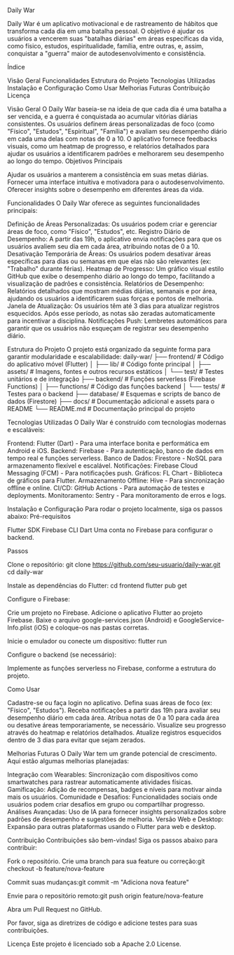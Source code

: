 Daily War

Daily War é um aplicativo motivacional e de rastreamento de hábitos que transforma cada dia em uma batalha pessoal. O objetivo é ajudar os usuários a vencerem suas "batalhas diárias" em áreas específicas da vida, como físico, estudos, espiritualidade, família, entre outras, e, assim, conquistar a "guerra" maior de autodesenvolvimento e consistência.

Índice

Visão Geral
Funcionalidades
Estrutura do Projeto
Tecnologias Utilizadas
Instalação e Configuração
Como Usar
Melhorias Futuras
Contribuição
Licença


Visão Geral
O Daily War baseia-se na ideia de que cada dia é uma batalha a ser vencida, e a guerra é conquistada ao acumular vitórias diárias consistentes. Os usuários definem áreas personalizadas de foco (como "Físico", "Estudos", "Espiritual", "Família") e avaliam seu desempenho diário em cada uma delas com notas de 0 a 10. O aplicativo fornece feedbacks visuais, como um heatmap de progresso, e relatórios detalhados para ajudar os usuários a identificarem padrões e melhorarem seu desempenho ao longo do tempo.
Objetivos Principais

Ajudar os usuários a manterem a consistência em suas metas diárias.
Fornecer uma interface intuitiva e motivadora para o autodesenvolvimento.
Oferecer insights sobre o desempenho em diferentes áreas da vida.


Funcionalidades
O Daily War oferece as seguintes funcionalidades principais:

Definição de Áreas Personalizadas: Os usuários podem criar e gerenciar áreas de foco, como "Físico", "Estudos", etc.
Registro Diário de Desempenho: A partir das 19h, o aplicativo envia notificações para que os usuários avaliem seu dia em cada área, atribuindo notas de 0 a 10.
Desativação Temporária de Áreas: Os usuários podem desativar áreas específicas para dias ou semanas em que elas não são relevantes (ex: "Trabalho" durante férias).
Heatmap de Progresso: Um gráfico visual estilo GitHub que exibe o desempenho diário ao longo do tempo, facilitando a visualização de padrões e consistência.
Relatórios de Desempenho: Relatórios detalhados que mostram médias diárias, semanais e por área, ajudando os usuários a identificarem suas forças e pontos de melhoria.
Janela de Atualização: Os usuários têm até 3 dias para atualizar registros esquecidos. Após esse período, as notas são zeradas automaticamente para incentivar a disciplina.
Notificações Push: Lembretes automáticos para garantir que os usuários não esqueçam de registrar seu desempenho diário.


Estrutura do Projeto
O projeto está organizado da seguinte forma para garantir modularidade e escalabilidade:
daily-war/
├── frontend/               # Código do aplicativo móvel (Flutter)
│   ├── lib/                # Código fonte principal
│   ├── assets/             # Imagens, fontes e outros recursos estáticos
│   └── test/               # Testes unitários e de integração
├── backend/                # Funções serverless (Firebase Functions)
│   ├── functions/          # Código das funções backend
│   └── tests/              # Testes para o backend
├── database/               # Esquemas e scripts de banco de dados (Firestore)
├── docs/                   # Documentação adicional e assets para o README
└── README.md               # Documentação principal do projeto


Tecnologias Utilizadas
O Daily War é construído com tecnologias modernas e escaláveis:

Frontend: Flutter (Dart) - Para uma interface bonita e performática em Android e iOS.
Backend: Firebase - Para autenticação, banco de dados em tempo real e funções serverless.
Banco de Dados: Firestore - NoSQL para armazenamento flexível e escalável.
Notificações: Firebase Cloud Messaging (FCM) - Para notificações push.
Gráficos: FL Chart - Biblioteca de gráficos para Flutter.
Armazenamento Offline: Hive - Para sincronização offline e online.
CI/CD: GitHub Actions - Para automação de testes e deployments.
Monitoramento: Sentry - Para monitoramento de erros e logs.


Instalação e Configuração
Para rodar o projeto localmente, siga os passos abaixo:
Pré-requisitos

Flutter SDK
Firebase CLI
Dart
Uma conta no Firebase para configurar o backend.

Passos

Clone o repositório:
git clone https://github.com/seu-usuario/daily-war.git
cd daily-war


Instale as dependências do Flutter:
cd frontend
flutter pub get


Configure o Firebase:

Crie um projeto no Firebase.
Adicione o aplicativo Flutter ao projeto Firebase.
Baixe o arquivo google-services.json (Android) e GoogleService-Info.plist (iOS) e coloque-os nas pastas corretas.


Inicie o emulador ou conecte um dispositivo:
flutter run


Configure o backend (se necessário):

Implemente as funções serverless no Firebase, conforme a estrutura do projeto.




Como Usar

Cadastre-se ou faça login no aplicativo.
Defina suas áreas de foco (ex: "Físico", "Estudos").
Receba notificações a partir das 19h para avaliar seu desempenho diário em cada área.
Atribua notas de 0 a 10 para cada área ou desative áreas temporariamente, se necessário.
Visualize seu progresso através do heatmap e relatórios detalhados.
Atualize registros esquecidos dentro de 3 dias para evitar que sejam zerados.


Melhorias Futuras
O Daily War tem um grande potencial de crescimento. Aqui estão algumas melhorias planejadas:

Integração com Wearables: Sincronização com dispositivos como smartwatches para rastrear automaticamente atividades físicas.
Gamificação: Adição de recompensas, badges e níveis para motivar ainda mais os usuários.
Comunidade e Desafios: Funcionalidades sociais onde usuários podem criar desafios em grupo ou compartilhar progresso.
Análises Avançadas: Uso de IA para fornecer insights personalizados sobre padrões de desempenho e sugestões de melhoria.
Versão Web e Desktop: Expansão para outras plataformas usando o Flutter para web e desktop.


Contribuição
Contribuições são bem-vindas! Siga os passos abaixo para contribuir:

Fork o repositório.
Crie uma branch para sua feature ou correção:git checkout -b feature/nova-feature


Commit suas mudanças:git commit -m "Adiciona nova feature"


Envie para o repositório remoto:git push origin feature/nova-feature


Abra um Pull Request no GitHub.

Por favor, siga as diretrizes de código e adicione testes para suas contribuições.

Licença
Este projeto é licenciado sob a Apache 2.0 License.

